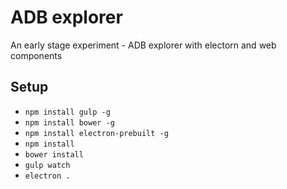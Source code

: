 # ADB explorer

An early stage experiment - ADB explorer with electorn and web components

## Setup

* ``npm install gulp -g``
* ``npm install bower -g``
* ``npm install electron-prebuilt -g``
* ``npm install``
* ``bower install``
* ``gulp watch``
* ``electron .``
